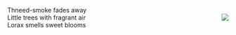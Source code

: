   
  
  
  
  
  
Thneed-smoke fades away   
Little trees with fragrant air  <img src = "https://littletreelorax.github.io/media/little-tree.png" align="right" />  
Lorax smells sweet blooms  
